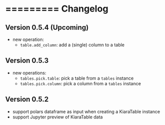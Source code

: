 =========
Changelog
=========

## Version 0.5.4 (Upcoming)

- new operation:
  - `table.add_column`: add a (single) column to a table

## Version 0.5.3

- new operations:
  - `tables.pick.table`: pick a table from a `tables` instance
  - `tables.pick.column`: pick a column from a `tables` instance

## Version 0.5.2

- support polars dataframe as input when creating a KiaraTable instance
- support Jupyter preview of KiaraTable data
